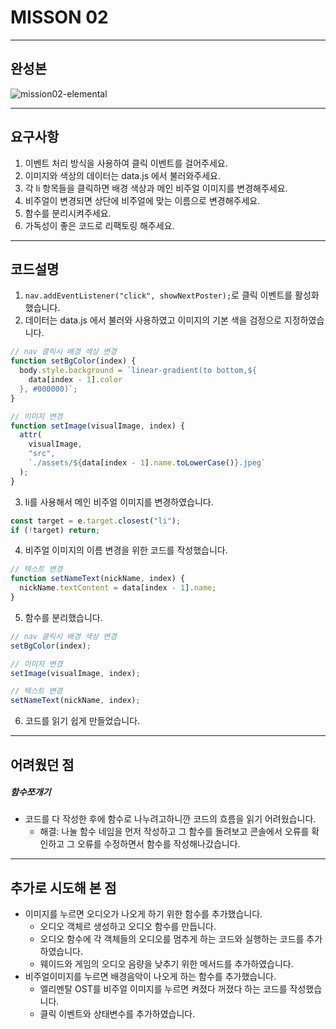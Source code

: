 # MISSON 02

---

## 완성본
![mission02-elemental](https://github.com/jjang-aaa/js-homework/assets/131199065/661d44e0-ae2f-4d23-8257-ea341acdbf89)

---

## 요구사항

1. 이벤트 처리 방식을 사용하여 클릭 이벤트를 걸어주세요.
2. 이미지와 색상의 데이터는 data.js 에서 불러와주세요.
3. 각 li 항목들을 클릭하면 배경 색상과 메인 비주얼 이미지를 변경해주세요.
4. 비주얼이 변경되면 상단에 비주얼에 맞는 이름으로 변경해주세요.
5. 함수를 분리시켜주세요.
6. 가독성이 좋은 코드로 리팩토링 해주세요.

---

## 코드설명

1. `nav.addEventListener("click", showNextPoster);`로 클릭 이벤트를 활성화 했습니다.
2. 데이터는 data.js 에서 불러와 사용하였고 이미지의 기본 색을 검정으로 지정하였습니다.

```js
// nav 클릭시 배경 색상 변경
function setBgColor(index) {
  body.style.background = `linear-gradient(to bottom,${
    data[index - 1].color
  }, #000000)`;
}

// 이미지 변경
function setImage(visualImage, index) {
  attr(
    visualImage,
    "src",
    `./assets/${data[index - 1].name.toLowerCase()}.jpeg`
  );
}
```

3. li를 사용해서 메인 비주얼 이미지를 변경하였습니다.

```js
const target = e.target.closest("li");
if (!target) return;
```

4. 비주얼 이미지의 이름 변경을 위한 코드를 작성했습니다.

```js
// 텍스트 변경
function setNameText(nickName, index) {
  nickName.textContent = data[index - 1].name;
}
```

5. 함수를 분리했습니다.

```js
// nav 클릭시 배경 색상 변경
setBgColor(index);

// 이미지 변경
setImage(visualImage, index);

// 텍스트 변경
setNameText(nickName, index);
```

6. 코드를 읽기 쉽게 만들었습니다.

---

## 어려웠던 점

##### 함수쪼개기

- 코드를 다 작성한 후에 함수로 나누려고하니깐 코드의 흐름을 읽기 어려웠습니다.
  - 해결: 나눌 함수 네임을 먼저 작성하고 그 함수를 돌려보고 콘솔에서 오류를 확인하고 그 오류를 수정하면서 함수를 작성해나갔습니다.

---

## 추가로 시도해 본 점

- 이미지를 누르면 오디오가 나오게 하기 위한 함수를 추가했습니다.
  - 오디오 객체르 생성하고 오디오 함수를 만듭니다.
  - 오디오 함수에 각 객체들의 오디오를 멈추게 하는 코드와 실행하는 코드를 추가하였습니다.
  - 웨이드와 게임의 오디오 음량을 낮추기 위한 메서드를 추가하였습니다.
- 비주얼이미지를 누르면 배경음악이 나오게 하는 함수를 추가했습니다.
  - 엘리멘탈 OST를 비주얼 이미지를 누르면 켜졌다 꺼졌다 하는 코드를 작성했습니다.
  - 클릭 이벤트와 상태변수를 추가하였습니다.
